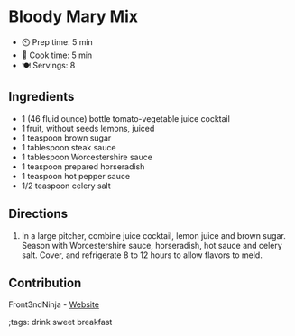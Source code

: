 # Bloody Mary Mix

- ⏲️ Prep time: 5 min
- 🍳 Cook time: 5 min
- 🍽️ Servings: 8

## Ingredients

- 1 (46 fluid ounce) bottle tomato-vegetable juice cocktail
- 1 fruit, without seeds lemons, juiced
- 1 teaspoon brown sugar
- 1 tablespoon steak sauce
- 1 tablespoon Worcestershire sauce
- 1 teaspoon prepared horseradish
- 1 teaspoon hot pepper sauce
- 1/2 teaspoon celery salt

## Directions

1. In a large pitcher, combine juice cocktail, lemon juice and brown sugar. Season with Worcestershire sauce, horseradish, hot sauce and celery salt. Cover, and refrigerate 8 to 12 hours to allow flavors to meld.

## Contribution

Front3ndNinja - [Website](https://github.com/Front3ndNinja)

;tags: drink sweet breakfast